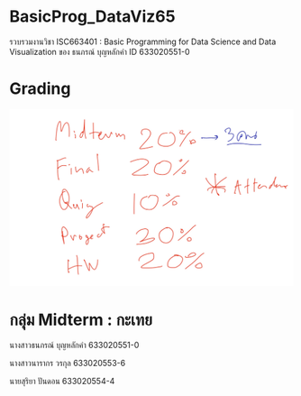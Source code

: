 # BasicProg_DataViz65
รวบรวมงานวิชา ISC663401 : Basic Programming for Data Science and Data Visualization ของ ธนภรณ์ บุญหลักคำ ID 633020551-0

# Grading
![Grading image](Grading.jpg)

# กลุ่ม Midterm : กะเทย
นางสาวธนภรณ์ บุญหลักคำ 633020551-0

นางสาวนารากร วรกุล 633020553-6

นายสุริยา ปันดอน 633020554-4
